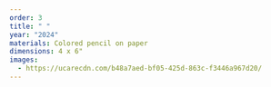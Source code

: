 ```yaml
---
order: 3
title: " "
year: "2024"
materials: Colored pencil on paper
dimensions: 4 x 6"
images:
  - https://ucarecdn.com/b48a7aed-bf05-425d-863c-f3446a967d20/
---
```


